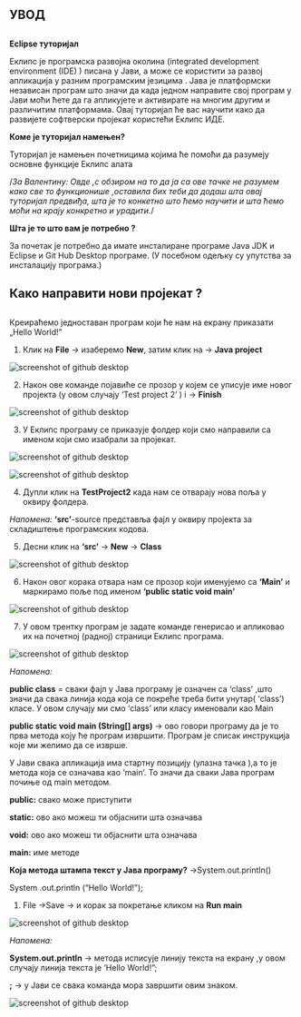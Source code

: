 ﻿

## УВОД <h2>

**Eclipse туторијал**
 
Еклипс је програмска развојна околина (integrated development environment (IDE) ) писана у Jaви, а може се користити за развој апликација у разним програмским језицима .
Jава је платформски независан програм што значи да када једном направите свој програм у Јави моћи ћете да га апликујете и активирате на многим другим и различитим платформама.
Овај туторијал ће вас научити како да развијете софтверски пројекат користећи Еклипс ИДЕ.

**Коме је туторијал намењен?**

Туторијал је намењен почетницима којима ће помоћи да разумеју основне функције Еклипс алата 

/*За Валентину: Овде ,с обзиром на то да ја са ове тачке не разумем како све то функционише ,оставила бих теби да додаш шта овај туторијал предвиђа, шта је то конкетно што ћемо научити и шта ћемо моћи на крају конкретно и урадити.*/

**Шта је то што вам је потребно ?**

За почетак је потребно  да имате инсталиране програме Јava JDK  и Eclipse и Git Hub Desktop програме. (У посебном одељку су упутства за инсталацију програма.)


## Како направити нови пројекат ? <h2> 

Креираћемо једноставан програм који ће нам на екрану приказати „Hello World!”

1. Клик на **File** -> изаберемо **New**, затим клик на -> **Java project**

 ![screenshot of github desktop](/slike/eklips3.png)

2. Након ове команде појавиће се прозор у којем се уписује име новог пројекта (у овом случају  ‘Test project 2’ ) i -> **Finish**

![screenshot of github desktop](/slike/eklips4.png)

3. У Еклипс програму се приказује фолдер који смо направили са именом који смо изабрали за пројекат.
     
![screenshot of github desktop](/slike/eklips10.png) 
 
![screenshot of github desktop](/slike/3a.png)


4. Дупли клик на **TestProject2**  када нам се отварају нова поља у оквиру фолдера.

*Напомена:* **‘src’**-source представља фајл у оквиру пројекта за складиштење програмских  кодова. 

5. Десни клик на **‘src’** -> **New** -> **Class** 
 
![screenshot of github desktop](/slike/eklips5.png)

6. Након овог корака отвара нам се прозор који именујемо са **‘Main’** и маркирамо поље под именом **‘public static void main’**

 ![screenshot of github desktop](/slike/eklips11.png)

7. У овом трентку програм је задате команде генерисао и апликовао их на почетној (радној) страници Еклипс програма.
 
![screenshot of github desktop](/slike/eklips12.png)

*Напомена:* 

**public class** = сваки фајл у Јава програму је означен са ‘class’ ,што значи да свака линија кода која се покреће треба бити унутар( ‘class’) класе. У овом случају ми смо ‘class’ или класу именовали као Main
 
**public static void main (String[] args)** -> ово говори програму да је то прва метода коју ће програм извршити. Програм је списак инструкција које ми желимо да се изврше.

У Јави свака апликација има стартну позицију (улазна тачка ),а то је метода која се означава као ‘main’. То значи да сваки Јава програм почиње од main методом.

**public:** свако може приступити
	
**static:** ово ако можеш ти објаснити шта означава
	
**void:** ово ако можеш ти објаснити шта означава
	
**main:** име методе


**Која метода штампа текст у Јава програму?** →System.out.println()

System .out.println (“Hello World!”); 

1. File →Save → и корак за покретање кликом на **Run main** 

![screenshot of github desktop](/slike/eklipse9.png) 
 
*Напомена:* 

**System.out.println** → метода исписује линију текста на екрану ,у овом случају линија текста је ‘Hello World!”;

**;** → у Јави се свака команда мора завршити овим знаком.

![screenshot of github desktop](/slike/4a.png)
 
